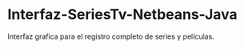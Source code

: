 # Interfaz-SeriesTv-Netbeans-Java
Interfaz grafica para el registro completo de series y películas.
